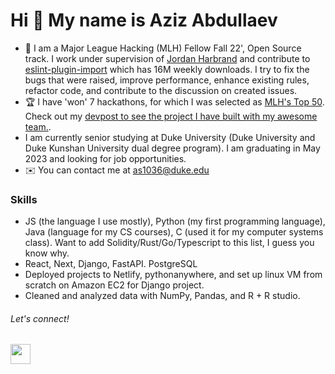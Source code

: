 Hi 👋 My name is Aziz Abdullaev
=============================== 

*   🚀  I am a Major League Hacking (MLH) Fellow Fall 22', Open Source track. I work under supervision of [Jordan Harbrand](https://github.com/ljharb) and contribute to [eslint-plugin-import](https://github.com/import-js/eslint-plugin-import) which has 16M weekly downloads. I try to fix the bugs that were raised, improve performance, enhance existing rules, refactor code, and contribute to the discussion on created issues.
*   🏆  I have 'won' 7 hackathons, for which I was selected as [MLH's Top 50](https://top.mlh.io/2022/profiles/aziz-abdullaev). Check out my [devpost to see the project I have built with my awesome team.](https://devpost.com/azyzz228).
*   I am currently senior studying at Duke University (Duke University and Duke Kunshan University dual degree program). I am graduating in May 2023 and looking for job opportunities.
*   ✉️  You can contact me at as1036@duke.edu

### Skills

* JS (the language I use mostly), Python (my first programming language), Java (language for my CS courses), C (used it for my computer systems class). Want to add Solidity/Rust/Go/Typescript to this list, I guess you know why.
* React, Next, Django, FastAPI. PostgreSQL
* Deployed projects to Netlify, pythonanywhere, and set up linux VM from scratch on Amazon EC2 for Django project.
* Cleaned and analyzed data with NumPy, Pandas, and R + R studio.

###### Let's connect!
                  
<p align="left"><a href="https://www.linkedin.com/in/aziz-abdullaev" target="_blank" rel="noreferrer"><img src="https://raw.githubusercontent.com/danielcranney/readme-generator/main/public/icons/socials/linkedin.svg" width="32" height="32" /></a></p>
